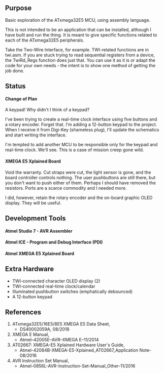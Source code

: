 ## Purpose
Basic exploration of the ATxmega32E5 MCU, using assembly language.

This is not intended to be an application that can be installed, although I have built
and run the thing. It is meant to give specific functions related to each of the
ATxmega32E5 peripherals.

Take the Two-Wire Interface, for example. TWI-related functions are in twi.asm.
If you are stuck trying to read sequential registers from a device, the TwiRd_Regs function
does just that. You can use it as it is or adapt the code for your own needs - the intent
is to show one method of getting the job done.

## Status
#### Change of Plan
A keypad! Why didn't I think of a keypad?

I've been trying to create a real-time clock interface using five buttons and a rotary
encoder. Forget that. I'm adding a 12-button keypad to the project. When I receive it
from Digi-Key (shameless plug), I'll update the schematics and start writing the interface.

I'm tempted to add another MCU to be responsible only for the keypad and real-time clock.
We'll see. This is a case of mission creep gone wild.
#### XMEGA E5 Xplained Board
Void the warranty. Cut straps were cut, the light sensor is gone, and the board controller
controls nothing. The user pushbuttons are still there, but you don't want to push either
of them. Perhaps I should have removed the resistors.
Ports are a scarce commodity and I needed more.

I did, however, retain the rotary encoder and the on-board graphic OLED display.
They will be useful.
## Development Tools
#### Atmel Studio 7 - AVR Assembler
#### Atmel ICE - Program and Debug Interface (PDI)
#### Atmel XMEGA E5 Xplained Board

## Extra Hardware
- TWI-connected character OLED display (2)
- TWI-connected real-time clock/calendar
- Illuminated pushbutton switches (emphatically debounced)
- A 12-button keypad

## References
1. ATxmega32E5/16E5/8E5 XMEGA E5 Data Sheet,
   - DS40002059A, 08/2018
2. XMEGA E Manual,
   - Atmel–42005E–AVR–XMEGA E–11/2014
3. AT02667: XMEGA-E5 Xplained Hardware User's Guide,
   - Atmel-42084B-XMEGA-E5-Xplained_AT02667_Application Note-08/2016
4. AVR Instruction Set Manual,
   - Atmel-0856L-AVR-Instruction-Set-Manual_Other-11/2016
